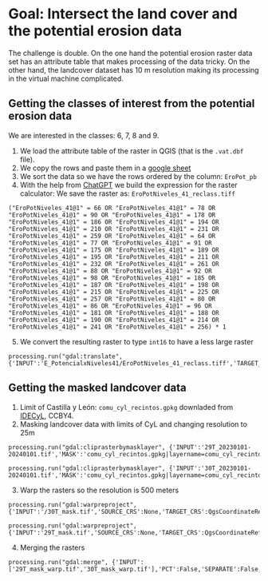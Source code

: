 # Goal: Intersect the land cover and the potential erosion data
The challenge is double. On the one hand the potential erosion raster data set has an attribute table that makes processing of the data tricky. On the other hand, the landcover dataset has 10 m resolution making its processing in the virtual machine complicated.

## Getting the classes of interest from the potential erosion data
We are interested in the classes: 6, 7, 8 and 9. 
1. We load the attribute table of the raster in QGIS (that is the `.vat.dbf` file).
2. We copy the rows and paste them in a [google sheet](https://docs.google.com/spreadsheets/d/1JcVDjJSCd32rAbGbC0PCmVoMvgXTe34n1va9lTcQYiQ/edit?gid=0#gid=0)
3. We sort the data so we have the rows ordered by the column: `EroPot_pb`
4. With the help from [ChatGPT](https://chatgpt.com/share/67575650-22cc-8003-82c1-b4790f1c3d48) we build the expression for the raster calculator: We save the raster as: `EroPotNiveles_41_reclass.tiff`
```
("EroPotNiveles_41@1" = 66 OR "EroPotNiveles_41@1" = 78 OR "EroPotNiveles_41@1" = 90 OR "EroPotNiveles_41@1" = 178 OR 
"EroPotNiveles_41@1" = 186 OR "EroPotNiveles_41@1" = 194 OR "EroPotNiveles_41@1" = 210 OR "EroPotNiveles_41@1" = 231 OR 
"EroPotNiveles_41@1" = 259 OR "EroPotNiveles_41@1" = 64 OR "EroPotNiveles_41@1" = 77 OR "EroPotNiveles_41@1" = 91 OR 
"EroPotNiveles_41@1" = 175 OR "EroPotNiveles_41@1" = 189 OR "EroPotNiveles_41@1" = 195 OR "EroPotNiveles_41@1" = 211 OR 
"EroPotNiveles_41@1" = 232 OR "EroPotNiveles_41@1" = 261 OR "EroPotNiveles_41@1" = 88 OR "EroPotNiveles_41@1" = 92 OR 
"EroPotNiveles_41@1" = 98 OR "EroPotNiveles_41@1" = 185 OR "EroPotNiveles_41@1" = 187 OR "EroPotNiveles_41@1" = 198 OR 
"EroPotNiveles_41@1" = 215 OR "EroPotNiveles_41@1" = 225 OR "EroPotNiveles_41@1" = 257 OR "EroPotNiveles_41@1" = 80 OR 
"EroPotNiveles_41@1" = 86 OR "EroPotNiveles_41@1" = 96 OR "EroPotNiveles_41@1" = 181 OR "EroPotNiveles_41@1" = 188 OR 
"EroPotNiveles_41@1" = 190 OR "EroPotNiveles_41@1" = 214 OR "EroPotNiveles_41@1" = 241 OR "EroPotNiveles_41@1" = 256) * 1
```
5. We convert the resulting raster to type `int16` to have a less large raster
```
processing.run("gdal:translate", {'INPUT':'E_PotencialxNiveles41/EroPotNiveles_41_reclass.tiff','TARGET_CRS':None,'NODATA':None,'COPY_SUBDATASETS':False,'OPTIONS':'','EXTRA':'','DATA_TYPE':2,'OUTPUT':'E_PotencialxNiveles41/EroPotNiveles_41_reclass_int.tif'})
```

## Getting the masked landcover data
1. Limit of Castilla y León: `comu_cyl_recintos.gpkg` downladed from [IDECyL](https://idecyl.jcyl.es/geonetwork/srv/spa/catalog.search#/metadata/SPAGOBCYLCITDTSAULAR), CCBY4.
2. Masking landcover data with limits of CyL and changing resolution to 25m
```
processing.run("gdal:cliprasterbymasklayer", {'INPUT':'29T_20230101-20240101.tif','MASK':'comu_cyl_recintos.gpkg|layername=comu_cyl_recintos','SOURCE_CRS':None,'TARGET_CRS':QgsCoordinateReferenceSystem('EPSG:32629'),'TARGET_EXTENT':None,'NODATA':None,'ALPHA_BAND':False,'CROP_TO_CUTLINE':True,'KEEP_RESOLUTION':False,'SET_RESOLUTION':False,'X_RESOLUTION':25,'Y_RESOLUTION':25,'MULTITHREADING':False,'OPTIONS':'','DATA_TYPE':0,'EXTRA':'','OUTPUT':'29T_mask.tif'})
```
```
processing.run("gdal:cliprasterbymasklayer", {'INPUT':'30T_20230101-20240101.tif','MASK':'comu_cyl_recintos.gpkg|layername=comu_cyl_recintos','SOURCE_CRS':None,'TARGET_CRS':QgsCoordinateReferenceSystem('EPSG:32629'),'TARGET_EXTENT':None,'NODATA':None,'ALPHA_BAND':False,'CROP_TO_CUTLINE':True,'KEEP_RESOLUTION':False,'SET_RESOLUTION':False,'X_RESOLUTION':25,'Y_RESOLUTION':25,'MULTITHREADING':False,'OPTIONS':'','DATA_TYPE':0,'EXTRA':'','OUTPUT':'30T_mask.tif'})
```
3. Warp the rasters so the resolution is 500 meters
```
processing.run("gdal:warpreproject", {'INPUT':'/30T_mask.tif','SOURCE_CRS':None,'TARGET_CRS':QgsCoordinateReferenceSystem('EPSG:25830'),'RESAMPLING':0,'NODATA':None,'TARGET_RESOLUTION':500,'OPTIONS':'','DATA_TYPE':0,'TARGET_EXTENT':None,'TARGET_EXTENT_CRS':None,'MULTITHREADING':False,'EXTRA':'','OUTPUT':'/30T_mask_warp.tif'})
```
```
processing.run("gdal:warpreproject", {'INPUT':'29T_mask.tif','SOURCE_CRS':None,'TARGET_CRS':QgsCoordinateReferenceSystem('EPSG:25830'),'RESAMPLING':0,'NODATA':None,'TARGET_RESOLUTION':500,'OPTIONS':'','DATA_TYPE':0,'TARGET_EXTENT':None,'TARGET_EXTENT_CRS':None,'MULTITHREADING':False,'EXTRA':'','OUTPUT':'29T_mask_warp.tif'})
```
4. Merging the rasters
```
processing.run("gdal:merge", {'INPUT':['29T_mask_warp.tif','30T_mask_warp.tif'],'PCT':False,'SEPARATE':False,'NODATA_INPUT':None,'NODATA_OUTPUT':None,'OPTIONS':'','EXTRA':'','DATA_TYPE':2,'OUTPUT':'lc_merged.tif'})
```
